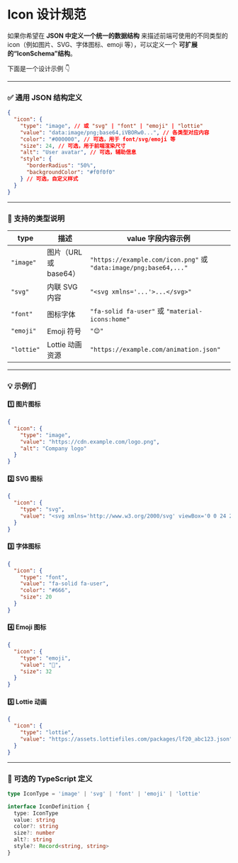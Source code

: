 # Icon 设计规范

如果你希望在 **JSON 中定义一个统一的数据结构** 来描述前端可使用的不同类型的 icon（例如图片、SVG、字体图标、emoji 等），可以定义一个 **可扩展的“IconSchema”结构**。

下面是一个设计示例 👇

---

### ✅ 通用 JSON 结构定义

```json
{
  "icon": {
    "type": "image", // 或 "svg" | "font" | "emoji" | "lottie"
    "value": "data:image/png;base64,iVBORw0...", // 各类型对应内容
    "color": "#000000", // 可选，用于 font/svg/emoji 等
    "size": 24, // 可选，用于前端渲染尺寸
    "alt": "User avatar", // 可选，辅助信息
    "style": {
      "borderRadius": "50%",
      "backgroundColor": "#f0f0f0"
    } // 可选，自定义样式
  }
}
```

---

### 🧩 支持的类型说明

| type       | 描述               | value 字段内容示例                                                     |
| ---------- | ---------------- | ---------------------------------------------------------------- |
| `"image"`  | 图片（URL 或 base64） | `"https://example.com/icon.png"` 或 `"data:image/png;base64,..."` |
| `"svg"`    | 内联 SVG 内容        | `"<svg xmlns='...'>...</svg>"`                                   |
| `"font"`   | 图标字体             | `"fa-solid fa-user"` 或 `"material-icons:home"`                   |
| `"emoji"`  | Emoji 符号         | `"😊"`                                                           |
| `"lottie"` | Lottie 动画资源      | `"https://example.com/animation.json"`                           |

---

### 💡 示例们

#### 1️⃣ 图片图标

```json
{
  "icon": {
    "type": "image",
    "value": "https://cdn.example.com/logo.png",
    "alt": "Company logo"
  }
}
```

#### 2️⃣ SVG 图标

```json
{
  "icon": {
    "type": "svg",
    "value": "<svg xmlns='http://www.w3.org/2000/svg' viewBox='0 0 24 24'><path d='M12 2l4 20H8z'/></svg>"
  }
}
```

#### 3️⃣ 字体图标

```json
{
  "icon": {
    "type": "font",
    "value": "fa-solid fa-user",
    "color": "#666",
    "size": 20
  }
}
```

#### 4️⃣ Emoji 图标

```json
{
  "icon": {
    "type": "emoji",
    "value": "🚀",
    "size": 32
  }
}
```

#### 5️⃣ Lottie 动画

```json
{
  "icon": {
    "type": "lottie",
    "value": "https://assets.lottiefiles.com/packages/lf20_abc123.json"
  }
}
```

---

### 🧠 可选的 TypeScript 定义

```ts
type IconType = 'image' | 'svg' | 'font' | 'emoji' | 'lottie'

interface IconDefinition {
  type: IconType
  value: string
  color?: string
  size?: number
  alt?: string
  style?: Record<string, string>
}
```
